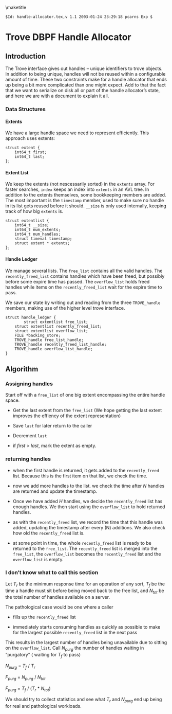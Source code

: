 \maketitle

    $Id: handle-allocator.tex,v 1.1 2003-01-24 23:29:18 pcarns Exp $

# Trove DBPF Handle Allocator

## Introduction

The Trove interface gives out handles – unique identifiers to trove
objects. In addition to being unique, handles will not be reused within
a configurable amount of time. These two constraints make for a handle
allocator that ends up being a bit more complicated than one might
expect. Add to that the fact that we want to serialize on disk all or
part of the handle allocator’s state, and here we are with a document to
explain it all.

### Data Structures

#### Extents

We have a large handle space we need to represent efficiently. This
approach uses extents:

    struct extent {
        int64_t first;
        int64_t last;
    };

#### Extent List

We keep the extents (not nescessarily sorted) in the `extents` array.
For faster searches, `index` keeps an index into `extents` in an AVL
tree. In addition to the extents themselves, some bookkeeping members
are added. The most important is the `timestamp` member, used to make
sure no handle in its list gets reused before it should. `__size` is
only used internally, keeping track of how big `extents` is.

    struct extentlist {
        int64_t __size;
        int64_t num_extents;
        int64_t num_handles;
        struct timeval timestamp;
        struct extent * extents;
    };

#### Handle Ledger

We manage several lists. The `free_list` contains all the valid handles.
The `recently_freed_list` contains handles which have been freed, but
possibly before some expire time has passed. The `overflow_list` holds
freed handles while items on the `recently_freed_list` wait for the
expire time to pass.

We save our state by writing out and reading from the three
`TROVE_handle` members, making use of the higher level trove interface.

    struct handle_ledger {
            struct extentlist free_list;
        struct extentlist recently_freed_list;
        struct extentlist overflow_list;
        FILE *backing_store;
        TROVE_handle free_list_handle;
        TROVE_handle recently_freed_list_handle;
        TROVE_handle overflow_list_handle;
    }

## Algorithm

### Assigning handles

Start off with a `free_list` of one big extent encompassing the entire
handle space.

  - Get the last extent from the `free_list` (We hope getting the last
    extent improves the effiency of the extent representation)

  - Save `last` for later return to the caller

  - Decrement `last`

  - if *first* > *last*, mark the extent as empty.

### returning handles

  - when the first handle is returned, it gets added to the
    `recently_freed` list. Because this is the first item on that list,
    we check the time.

  - now we add more handles to the list. we check the time after *N*
    handles are returned and update the timestamp.

  - Once we have added *H* handles, we decide the `recently_freed`
    list has enough handles. We then start using the `overflow_list` to
    hold returned handles.

  - as with the `recently_freed` list, we record the time that this
    handle was added, updating the timestamp after every \(N\)
    additions. We also check how old the `recently_freed` list is.

  - at some point in time, the whole `recently_freed` list is ready to
    be returned to the `free_list`. The `recently_freed` list is merged
    into the `free_list`, the `overflow_list` becomes the
    `recently_freed` list and the `overflow_list` is empty.

### I don’t know what to call this section

Let *T<sub>r</sub>* be the minimum response time for an operation of any sort,
*T<sub>f</sub>* be the time a handle must sit before being moved back to the
free list, and *N<sub>tot</sub>* be the total number of handles available on a
server.

The pathological case would be one where a caller

  - fills up the `recently_freed` list

  - immediately starts consuming handles as quickly as possible to make
    for the largest possible `recently_freed` list in the next pass

This results in the largest number of handles being unavailable due to
sitting on the `overflow_list`. Call *N<sub>purg</sub>* the number of handles
waiting in “purgatory” ( waiting for *T<sub>f</sub>* to pass)

*N<sub>purg</sub>* = *T<sub>f</sub>* / *T<sub>r</sub>*

*F<sub>purg</sub>* = *N<sub>purg</sub>* / *N<sub>tot</sub>*

*F<sub>purg</sub>* = *T<sub>f</sub>* / (*T<sub>r</sub>* * *N<sub>tot</sub>*)

We should try to collect statistics and see what *T<sub>r</sub>* and
*N<sub>purg</sub>* end up being for real and pathological workloads.
